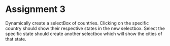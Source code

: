 # Assignment 3

Dynamically create a selectBox of countries. Clicking on the specific country should show their respective states in the new selectbox. 
Select the specific state should create another selectbox which will show the cities of that state.
